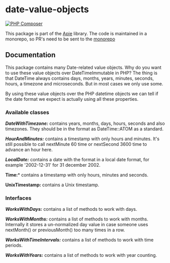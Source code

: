 # date-value-objects
[![PHP Composer](https://github.com/apie-lib/date-value-objects/actions/workflows/php.yml/badge.svg?event=push)](https://github.com/apie-lib/date-value-objects/actions/workflows/php.yml)

This package is part of the [Apie](https://github.com/apie-lib) library.
The code is maintained in a monorepo, so PR's need to be sent to the [monorepo](https://github.com/apie-lib/apie-lib-monorepo/pulls)

## Documentation
This package contains many Date-related value objects. Why do you want to use these value objects
over DateTimeImmutable in PHP? The thing is that DateTime always contains days, months, years, minutes, seconds, hours, a timezone and microseconds. But in most cases we only use some.

By using these value objects over the PHP datetime objects we can tell if the date format we expect is actually using all these properties.

### Available classes

***DateWithTimezone:*** contains years, months, days, hours, seconds and also timezones. They should be in the format as DateTime::ATOM as a standard.

***HourAndMinutes:*** contains a timestamp with only hours and minutes. It's still possible to call nextMinute 60 time or nextSecond 3600 time to advance an hour here.

***LocalDate:*** contains a date with the format in a local date format, for example '2002-12-31' for 31 december 2002.

**Time:*** contains a timestamp with only hours, minutes and seconds.

**UnixTimestamp:** contains a Unix timestamp.

### Interfaces
***WorksWithDays:***
contains a list of methods to work with days.

***WorksWithMonths:***
contains a list of methods to work with months. Internally it stores a un-normalized day value in
case someone uses nextMonth() or previousMonth() too many times in a row.

***WorksWithTimeIntervals:***
contains a list of methods to work with time periods. 

***WorksWithYears:***
contains a list of methods to work with year counting.
